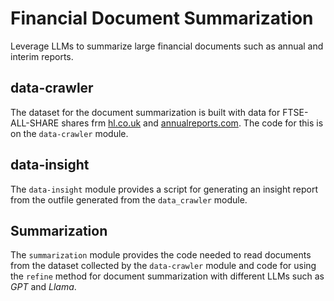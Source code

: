 # Financial Document Summarization

Leverage LLMs to summarize large financial documents such as annual and interim reports.

## data-crawler

The dataset for the document summarization is built with data for FTSE-ALL-SHARE shares frm [hl.co.uk](hl.co.uk) and 
[annualreports.com](annualreports.com). The code for this is on the `data-crawler` module.

## data-insight

The `data-insight` module provides a script for generating an insight report from the outfile generated from the 
`data_crawler` module.

## Summarization

The `summarization` module provides the code needed to read documents from the dataset collected by the `data-crawler` 
module and code for using the `refine` method for document summarization with different LLMs such as _GPT_ and _Llama_.  
